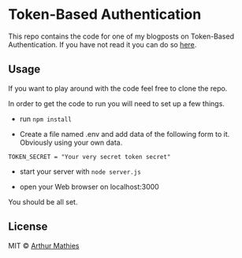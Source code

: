 # Token-Based Authentication

This repo contains the code for one of my blogposts on Token-Based Authentication. If you have not read it you can do so [here](http://arthurmathies.com/2015/11/29/Authentication2/).

## Usage
If you want to play around with the code feel free to clone the repo.

In order to get the code to run you will need to set up a few things.

* run `npm install`

* Create a file named .env and add data of the following form to it. Obviously using your own data.

```
TOKEN_SECRET = "Your very secret token secret"
```

* start your server with `node server.js`

* open your Web browser on localhost:3000

You should be all set.

## License
MIT &copy; [Arthur Mathies](https://github.com/arthurmathies)
